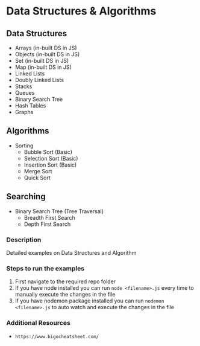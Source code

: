# Data Structures & Algorithms

## Data Structures

- Arrays (in-built DS in JS)
- Objects (in-built DS in JS)
- Set (in-built DS in JS)
- Map (in-built DS in JS)
- Linked Lists
- Doubly Linked Lists
- Stacks
- Queues
- Binary Search Tree
- Hash Tables
- Graphs

## Algorithms

- Sorting
  - Bubble Sort (Basic)
  - Selection Sort (Basic)
  - Insertion Sort (Basic)
  - Merge Sort
  - Quick Sort

## Searching

- Binary Search Tree (Tree Traversal)
  - Breadth First Search
  - Depth First Search

### Description

Detailed examples on Data Structures and Algorithm

### Steps to run the examples

1. First navigate to the required repo folder
2. If you have node installed you can run `node <filename>.js` every time to manually execute the changes in the file
3. If you have nodemon package installed you can run `nodemon <filename>.js` to auto watch and execute the changes in the file

### Additional Resources

- `https://www.bigocheatsheet.com/`
